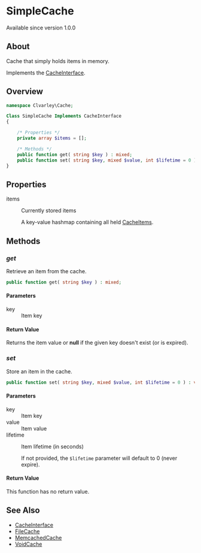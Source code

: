 # SimpleCache

Available since version 1.0.0

## About

Cache that simply holds items in memory.

Implements the [CacheInterface](CacheInterface.md).

## Overview

```php
namespace Clvarley\Cache;

Class SimpleCache Implements CacheInterface
{

    /* Properties */
    private array $items = [];

    /* Methods */
    public function get( string $key ) : mixed;
    public function set( string $key, mixed $value, int $lifetime = 0 ) : void;
}
```

## Properties

<dl>
  <dt>items</dt>
  <dd>
    <p>Currently stored items</p>
    <p>A key-value hashmap containing all held <a href="CacheItem.md">CacheItems</a>.</p>
  </dd>
</dl>

## Methods
### *get*

Retrieve an item from the cache.

```php
public function get( string $key ) : mixed;
```

#### Parameters

<dl>
  <dt>key</dt>
  <dd>Item key</dd>
</dl>

#### Return Value

Returns the item value or **null** if the given key doesn't exist (or is
expired).

### *set*

Store an item in the cache.

```php
public function set( string $key, mixed $value, int $lifetime = 0 ) : void;
```

#### Parameters

<dl>
  <dt>key</dt>
  <dd>Item key</dd>
  <dt>value</dt>
  <dd>Item value</dd>
  <dt>lifetime</dt>
  <dd>
    <p>Item lifetime (in seconds)</p>
    <p>If not provided, the <code>$lifetime</code> parameter will default to 0 (never expire).</p>
  </dd>
</dl>

#### Return Value

This function has no return value.

## See Also

* [CacheInterface](CacheInterface.md)
* [FileCache](FileCache.md)
* [MemcachedCache](MemcachedCache.md)
* [VoidCache](VoidCache.md)
